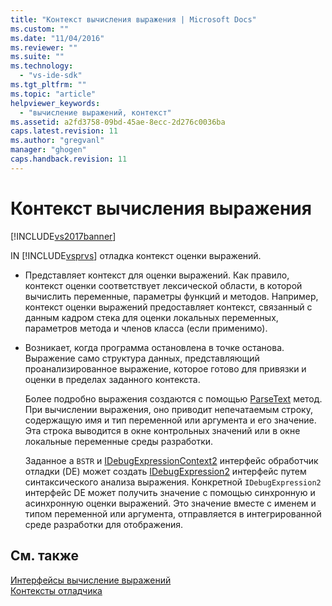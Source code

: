 ```yaml
---
title: "Контекст вычисления выражения | Microsoft Docs"
ms.custom: ""
ms.date: "11/04/2016"
ms.reviewer: ""
ms.suite: ""
ms.technology: 
  - "vs-ide-sdk"
ms.tgt_pltfrm: ""
ms.topic: "article"
helpviewer_keywords: 
  - "вычисление выражений, контекст"
ms.assetid: a2fd3758-09bd-45ae-8ecc-2d276c0036ba
caps.latest.revision: 11
ms.author: "gregvanl"
manager: "ghogen"
caps.handback.revision: 11
---
```

# Контекст вычисления выражения
[!INCLUDE[vs2017banner](../../code-quality/includes/vs2017banner.md)]

IN [!INCLUDE[vsprvs](../../code-quality/includes/vsprvs_md.md)] отладка контекст оценки выражений.  
  
-   Представляет контекст для оценки выражений.  Как правило, контекст оценки соответствует лексической области, в которой вычислить переменные, параметры функций и методов.  Например, контекст оценки выражений предоставляет контекст, связанный с данным кадром стека для оценки локальных переменных, параметров метода и членов класса \(если применимо\).  
  
-   Возникает, когда программа остановлена в точке останова.  Выражение само структура данных, представляющий проанализированное выражение, которое готово для привязки и оценки в пределах заданного контекста.  
  
     Более подробно выражения создаются с помощью [ParseText](../../extensibility/debugger/reference/idebugexpressioncontext2-parsetext.md) метод.  При вычислении выражения, оно приводит непечатаемым строку, содержащую имя и тип переменной или аргумента и его значение.  Эта строка выводится в окне контрольных значений или в окне локальные переменные среды разработки.  
  
     Заданное a `BSTR` и  [IDebugExpressionContext2](../../extensibility/debugger/reference/idebugexpressioncontext2.md) интерфейс обработчик отладки \(DE\) может создать  [IDebugExpression2](../../extensibility/debugger/reference/idebugexpression2.md) интерфейс путем синтаксического анализа выражения.  Конкретной `IDebugExpression2` интерфейс DE может получить значение с помощью синхронную и асинхронную оценки выражений.  Это значение вместе с именем и типом переменной или аргумента, отправляется в интегрированной среде разработки для отображения.  
  
## См. также  
 [Интерфейсы вычисление выражений](../../extensibility/debugger/reference/expression-evaluation-interfaces.md)   
 [Контексты отладчика](../../extensibility/debugger/debugger-contexts.md)